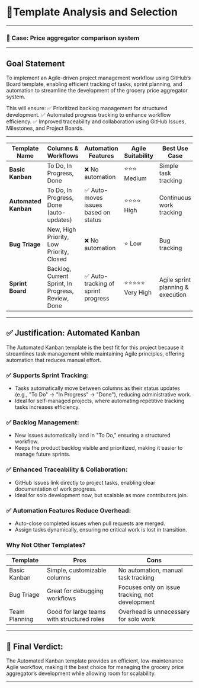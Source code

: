 # 📌Template Analysis and Selection

---

### 🎯 Case: Price aggregator comparison system

---

## Goal Statement

To implement an Agile-driven project management workflow using GitHub’s Board template, enabling efficient tracking of tasks, sprint planning, and automation to streamline the development of the grocery price aggregator system.

This will ensure:
✅ Prioritized backlog management for structured development.
✅ Automated progress tracking to enhance workflow efficiency.
✅ Improved traceability and collaboration using GitHub Issues, Milestones, and Project Boards.

---

| Template Name          | Columns & Workflows                                | Automation Features                  | Agile Suitability       | Best Use Case                     |
|------------------------|----------------------------------------------------|--------------------------------------|------------------------|-----------------------------------|
| **Basic Kanban**       | To Do, In Progress, Done                           | ❌ No automation                     | ⭐⭐⭐ Medium         | Simple task tracking              |
| **Automated Kanban**   | To Do, In Progress, Done (auto-updates)            | ✅ Auto-moves issues based on status | ⭐⭐⭐⭐ High        | Continuous work tracking          |
| **Bug Triage**         | New, High Priority, Low Priority, Closed           | ❌ No automation                     | ⭐ Low                 | Bug tracking                      |
| **Sprint Board**       | Backlog, Current Sprint, In Progress, Review, Done | ✅ Auto-tracking of sprint progress  | ⭐⭐⭐⭐⭐ Very High | Agile sprint planning & execution |

---

## ✅ Justification: Automated Kanban

The Automated Kanban template is the best fit for this project because it streamlines task management while maintaining Agile principles, offering automation that reduces manual effort. 

### ✅ Supports Sprint Tracking:
* Tasks automatically move between columns as their status updates (e.g., "To Do" → "In Progress" → "Done"), reducing administrative work.
* Ideal for self-managed projects, where automating repetitive tracking tasks increases efficiency.

### ✅ Backlog Management:
* New issues automatically land in "To Do," ensuring a structured workflow.
* Keeps the product backlog visible and prioritized, making it easier to manage future sprints.

### ✅ Enhanced Traceability & Collaboration:
* GitHub Issues link directly to project tasks, enabling clear documentation of work progress.
* Ideal for solo development now, but scalable as more contributors join.

### ✅ Automation Features Reduce Overhead:
* Auto-close completed issues when pull requests are merged.
* Assign tasks dynamically, ensuring no critical work is lost in transition.

### Why Not Other Templates?
|Template	      | Pros	                                      |Cons                                            |
|---------------|---------------------------------------------|------------------------------------------------|
|Basic Kanban	  | Simple, customizable columns	              | No automation, manual task tracking            |
|Bug Triage	    | Great for debugging workflows	              | Focuses only on issue tracking, not development|
|Team Planning	| Good for large teams with structured roles	| Overhead is unnecessary for solo work          |

---

## 🚀 Final Verdict:
The Automated Kanban template provides an efficient, low-maintenance Agile workflow, making it the best choice for managing the grocery price aggregator’s development while allowing room for scalability. 

---


